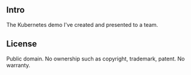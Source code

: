 Intro
------
The Kubernetes demo I've created and presented to a team.

License
-------
Public domain. No ownership such as copyright, trademark, patent. No warranty.

